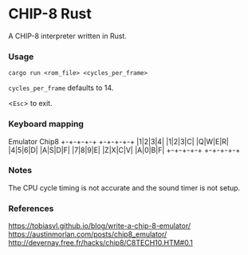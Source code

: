 # CHIP-8 Rust

A CHIP-8 interpreter written in Rust.

### Usage

`cargo run <rom_file> <cycles_per_frame>`

`cycles_per_frame` defaults to 14.

<`Esc`> to exit.

### Keyboard mapping

Emulator     Chip8
+-+-+-+-+    +-+-+-+-+
|1|2|3|4|    |1|2|3|C|
|Q|W|E|R|    |4|5|6|D|
|A|S|D|F|    |7|8|9|E|
|Z|X|C|V|    |A|0|B|F|
+-+-+-+-+    +-+-+-+-+

### Notes

The CPU cycle timing is not accurate and the sound timer is not setup.

### References

https://tobiasvl.github.io/blog/write-a-chip-8-emulator/
https://austinmorlan.com/posts/chip8_emulator/
http://devernay.free.fr/hacks/chip8/C8TECH10.HTM#0.1